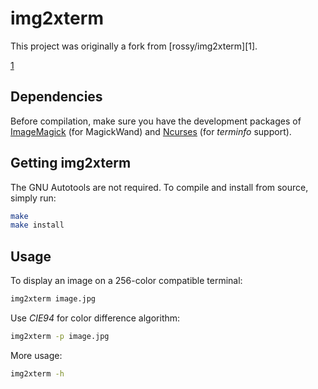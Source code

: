 # img2xterm

This project was originally a fork from [rossy/img2xterm][1].

[1](https://github.com/rossy/img2xterm)

## Dependencies

Before compilation, make sure you have the development packages of
[ImageMagick][2] (for MagickWand) and [Ncurses][3] (for *terminfo* support).

[2]: http://www.imagemagick.org
[3]: http://www.gnu.org/software/ncurses/ncurses.html

## Getting img2xterm

The GNU Autotools are not required. To compile and install from source, simply
run:

```bash
make
make install
```
## Usage

To display an image on a 256-color compatible terminal:

```bash
img2xterm image.jpg
```

Use *CIE94* for color difference algorithm:

```bash
img2xterm -p image.jpg
```

More usage:

```bash
img2xterm -h
```
